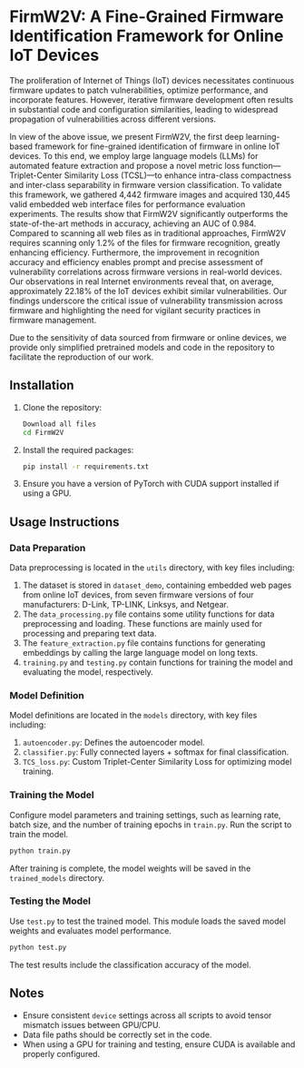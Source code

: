 # FirmW2V: A Fine-Grained Firmware Identification Framework for Online IoT Devices

The proliferation of Internet of Things (IoT) devices necessitates continuous firmware updates to patch vulnerabilities, optimize performance, and incorporate features. However, iterative firmware development often results in substantial code and configuration similarities, leading to widespread propagation of vulnerabilities across different versions. 

In view of the above issue, we present FirmW2V, the first deep learning-based framework for fine-grained identification of firmware in online IoT devices. To this end, we employ large language models (LLMs) for automated feature extraction and propose a novel metric loss function—Triplet-Center Similarity Loss (TCSL)—to enhance intra-class compactness and inter-class separability in firmware version classification. To validate this framework, we gathered 4,442 firmware images and acquired 130,445 valid embedded web interface files for performance evaluation experiments. The results show that FirmW2V significantly outperforms the state-of-the-art methods in accuracy, achieving an AUC of 0.984. Compared to scanning all web files as in traditional approaches, FirmW2V requires scanning only 1.2% of the files for firmware recognition, greatly enhancing efficiency. Furthermore, the improvement in recognition accuracy and efficiency enables prompt and precise assessment of vulnerability correlations across firmware versions in real-world devices. Our observations in real Internet environments reveal that, on average, approximately 22.18% of the IoT devices exhibit similar vulnerabilities. Our findings underscore the critical issue of vulnerability transmission across firmware and highlighting the need for vigilant security practices in firmware management.

Due to the sensitivity of data sourced from firmware or online devices, we provide only simplified pretrained models and code in the repository to facilitate the reproduction of our work.

## Installation

1. Clone the repository:

    ```bash
    Download all files
    cd FirmW2V
    ```

2. Install the required packages:
    ```bash
    pip install -r requirements.txt
    ```

3. Ensure you have a version of PyTorch with CUDA support installed if using a GPU.

## Usage Instructions

### Data Preparation

Data preprocessing is located in the `utils` directory, with key files including:
1. The dataset is stored in `dataset_demo`, containing embedded web pages from online IoT devices, from seven firmware versions of four manufacturers: D-Link, TP-LINK, Linksys, and Netgear.
2. The `data_processing.py` file contains some utility functions for data preprocessing and loading. These functions are mainly used for processing and preparing text data.
3. The `feature_extraction.py` file contains functions for generating embeddings by calling the large language model on long texts.
4. `training.py` and `testing.py` contain functions for training the model and evaluating the model, respectively.

### Model Definition
Model definitions are located in the `models` directory, with key files including:
1. `autoencoder.py`: Defines the autoencoder model.
2. `classifier.py`: Fully connected layers + softmax for final classification.
3. `TCS_loss.py`: Custom Triplet-Center Similarity Loss for optimizing model training.

### Training the Model

Configure model parameters and training settings, such as learning rate, batch size, and the number of training epochs in `train.py`. Run the script to train the model.

```bash
python train.py
```

After training is complete, the model weights will be saved in the `trained_models` directory.

### Testing the Model

Use `test.py` to test the trained model. This module loads the saved model weights and evaluates model performance.

```bash
python test.py
```

The test results include the classification accuracy of the model.

## Notes

- Ensure consistent `device` settings across all scripts to avoid tensor mismatch issues between GPU/CPU.
- Data file paths should be correctly set in the code.
- When using a GPU for training and testing, ensure CUDA is available and properly configured.

